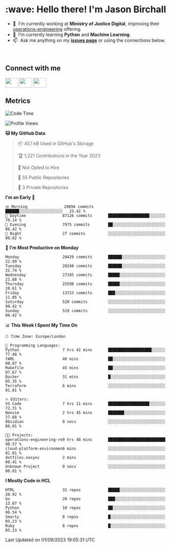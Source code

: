 <h1 align="left" id="jason-title">:wave: Hello there! I'm Jason Birchall</h1>

- :office: &nbsp;I'm currently working at **Ministry of Justice Digital**, improving their [operations-engineering](https://github.com/ministryofjustice/operations-engineering) offering.
- :seedling: &nbsp;I’m currently learning **Python** and **Machine Learning**.
- :mailbox: &nbsp;Ask me anything on my **[issues page]** or using the connections below.


<br>

<h2>Connect with me</h2>
<p>
<a href="https://twitter.com/jsonBirchall" target="blank"><img align="center" src="https://cdn.jsdelivr.net/npm/simple-icons@3.0.1/icons/twitter.svg" alt="" height="30" width="40" /></a>
<a href="https://keybase.io/json0" target="blank"><img align="center" src="https://cdn.jsdelivr.net/npm/simple-icons@3.0.1/icons/keybase.svg" alt="" height="30" width="40" /></a>
<a href="https://www.reddit.com/user/kakorate" target="blank"><img align="center" src="https://cdn.jsdelivr.net/npm/simple-icons@3.0.1/icons/reddit.svg" alt="" height="30" width="40" /></a>
</p>

<h2>Metrics</h2>

<!--START_SECTION:waka-->
![Code Time](http://img.shields.io/badge/Code%20Time-1%2C198%20hrs%2055%20mins-blue)

![Profile Views](http://img.shields.io/badge/Profile%20Views-0-blue)

**🐱 My GitHub Data** 

> 📦 45.1 kB Used in GitHub's Storage 
 > 
> 🏆 1,221 Contributions in the Year 2023
 > 
> 🚫 Not Opted to Hire
 > 
> 📜 55 Public Repositories 
 > 
> 🔑 3 Private Repositories 
 > 
**I'm an Early 🐤** 

```text
🌞 Morning                29094 commits       ██████░░░░░░░░░░░░░░░░░░░   23.42 % 
🌆 Daytime                87126 commits       ██████████████████░░░░░░░   70.14 % 
🌃 Evening                7975 commits        ██░░░░░░░░░░░░░░░░░░░░░░░   06.42 % 
🌙 Night                  27 commits          ░░░░░░░░░░░░░░░░░░░░░░░░░   00.02 % 
```
📅 **I'm Most Productive on Monday** 

```text
Monday                   28429 commits       ██████░░░░░░░░░░░░░░░░░░░   22.89 % 
Tuesday                  28248 commits       ██████░░░░░░░░░░░░░░░░░░░   22.74 % 
Wednesday                27185 commits       █████░░░░░░░░░░░░░░░░░░░░   21.88 % 
Thursday                 25598 commits       █████░░░░░░░░░░░░░░░░░░░░   20.61 % 
Friday                   13723 commits       ███░░░░░░░░░░░░░░░░░░░░░░   11.05 % 
Saturday                 520 commits         ░░░░░░░░░░░░░░░░░░░░░░░░░   00.42 % 
Sunday                   519 commits         ░░░░░░░░░░░░░░░░░░░░░░░░░   00.42 % 
```


📊 **This Week I Spent My Time On** 

```text
🕑︎ Time Zone: Europe/London

💬 Programming Languages: 
Python                   7 hrs 42 mins       ███████████████████░░░░░░   77.48 % 
YAML                     48 mins             ██░░░░░░░░░░░░░░░░░░░░░░░   08.07 % 
Makefile                 45 mins             ██░░░░░░░░░░░░░░░░░░░░░░░   07.67 % 
Docker                   31 mins             █░░░░░░░░░░░░░░░░░░░░░░░░   05.35 % 
Terraform                6 mins              ░░░░░░░░░░░░░░░░░░░░░░░░░   01.01 % 

🔥 Editors: 
VS Code                  7 hrs 11 mins       ██████████████████░░░░░░░   72.31 % 
Neovim                   2 hrs 45 mins       ███████░░░░░░░░░░░░░░░░░░   27.68 % 
Obsidian                 0 secs              ░░░░░░░░░░░░░░░░░░░░░░░░░   00.01 % 

🐱‍💻 Projects: 
operations-engineering-re9 hrs 48 mins       █████████████████████████   98.57 % 
cloud-platform-environmen6 mins              ░░░░░░░░░░░░░░░░░░░░░░░░░   01.01 % 
dotfiles.nosync          2 mins              ░░░░░░░░░░░░░░░░░░░░░░░░░   00.41 % 
Unknown Project          0 secs              ░░░░░░░░░░░░░░░░░░░░░░░░░   00.01 % 
```

**I Mostly Code in HCL** 

```text
HTML                     32 repos            █████░░░░░░░░░░░░░░░░░░░░   20.92 % 
Go                       20 repos            ███░░░░░░░░░░░░░░░░░░░░░░   13.07 % 
Python                   10 repos            ██░░░░░░░░░░░░░░░░░░░░░░░   06.54 % 
Smarty                   8 repos             █░░░░░░░░░░░░░░░░░░░░░░░░   05.23 % 
Ruby                     8 repos             █░░░░░░░░░░░░░░░░░░░░░░░░   05.23 % 
```




 Last Updated on 01/09/2023 19:05:31 UTC
<!--END_SECTION:waka-->

<!-- links -->

[issues page]: https://github.com/jasonBirchall/jasonBirchall/issues "jasonBirchall/issues"
